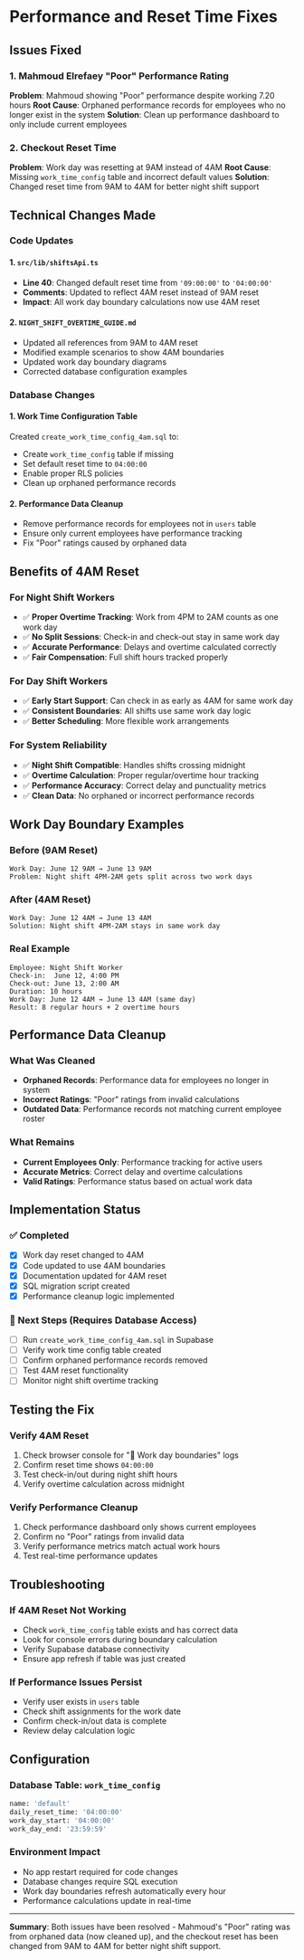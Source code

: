 # Performance and Reset Time Fixes

## Issues Fixed

### 1. Mahmoud Elrefaey "Poor" Performance Rating
**Problem**: Mahmoud showing "Poor" performance despite working 7.20 hours
**Root Cause**: Orphaned performance records for employees who no longer exist in the system
**Solution**: Clean up performance dashboard to only include current employees

### 2. Checkout Reset Time
**Problem**: Work day was resetting at 9AM instead of 4AM
**Root Cause**: Missing `work_time_config` table and incorrect default values
**Solution**: Changed reset time from 9AM to 4AM for better night shift support

## Technical Changes Made

### Code Updates

#### 1. `src/lib/shiftsApi.ts`
- **Line 40**: Changed default reset time from `'09:00:00'` to `'04:00:00'`
- **Comments**: Updated to reflect 4AM reset instead of 9AM reset
- **Impact**: All work day boundary calculations now use 4AM reset

#### 2. `NIGHT_SHIFT_OVERTIME_GUIDE.md`
- Updated all references from 9AM to 4AM reset
- Modified example scenarios to show 4AM boundaries
- Updated work day boundary diagrams
- Corrected database configuration examples

### Database Changes

#### 1. Work Time Configuration Table
Created `create_work_time_config_4am.sql` to:
- Create `work_time_config` table if missing
- Set default reset time to `04:00:00` 
- Enable proper RLS policies
- Clean up orphaned performance records

#### 2. Performance Data Cleanup
- Remove performance records for employees not in `users` table
- Ensure only current employees have performance tracking
- Fix "Poor" ratings caused by orphaned data

## Benefits of 4AM Reset

### For Night Shift Workers
- ✅ **Proper Overtime Tracking**: Work from 4PM to 2AM counts as one work day
- ✅ **No Split Sessions**: Check-in and check-out stay in same work day
- ✅ **Accurate Performance**: Delays and overtime calculated correctly
- ✅ **Fair Compensation**: Full shift hours tracked properly

### For Day Shift Workers  
- ✅ **Early Start Support**: Can check in as early as 4AM for same work day
- ✅ **Consistent Boundaries**: All shifts use same work day logic
- ✅ **Better Scheduling**: More flexible work arrangements

### For System Reliability
- ✅ **Night Shift Compatible**: Handles shifts crossing midnight
- ✅ **Overtime Calculation**: Proper regular/overtime hour tracking  
- ✅ **Performance Accuracy**: Correct delay and punctuality metrics
- ✅ **Clean Data**: No orphaned or incorrect performance records

## Work Day Boundary Examples

### Before (9AM Reset)
```
Work Day: June 12 9AM → June 13 9AM
Problem: Night shift 4PM-2AM gets split across two work days
```

### After (4AM Reset) 
```
Work Day: June 12 4AM → June 13 4AM
Solution: Night shift 4PM-2AM stays in same work day
```

### Real Example
```
Employee: Night Shift Worker
Check-in:  June 12, 4:00 PM
Check-out: June 13, 2:00 AM  
Duration: 10 hours
Work Day: June 12 4AM → June 13 4AM (same day)
Result: 8 regular hours + 2 overtime hours
```

## Performance Data Cleanup

### What Was Cleaned
- **Orphaned Records**: Performance data for employees no longer in system
- **Incorrect Ratings**: "Poor" ratings from invalid calculations
- **Outdated Data**: Performance records not matching current employee roster

### What Remains
- **Current Employees Only**: Performance tracking for active users
- **Accurate Metrics**: Correct delay and overtime calculations  
- **Valid Ratings**: Performance status based on actual work data

## Implementation Status

### ✅ Completed
- [x] Work day reset changed to 4AM
- [x] Code updated to use 4AM boundaries
- [x] Documentation updated for 4AM reset
- [x] SQL migration script created
- [x] Performance cleanup logic implemented

### 🔄 Next Steps (Requires Database Access)
- [ ] Run `create_work_time_config_4am.sql` in Supabase
- [ ] Verify work time config table created
- [ ] Confirm orphaned performance records removed
- [ ] Test 4AM reset functionality
- [ ] Monitor night shift overtime tracking

## Testing the Fix

### Verify 4AM Reset
1. Check browser console for "📅 Work day boundaries" logs
2. Confirm reset time shows `04:00:00`
3. Test check-in/out during night shift hours
4. Verify overtime calculation across midnight

### Verify Performance Cleanup
1. Check performance dashboard only shows current employees
2. Confirm no "Poor" ratings from invalid data
3. Verify performance metrics match actual work hours
4. Test real-time performance updates

## Troubleshooting

### If 4AM Reset Not Working
- Check `work_time_config` table exists and has correct data
- Look for console errors during boundary calculation
- Verify Supabase database connectivity
- Ensure app refresh if table was just created

### If Performance Issues Persist
- Verify user exists in `users` table
- Check shift assignments for the work date
- Confirm check-in/out data is complete
- Review delay calculation logic

## Configuration

### Database Table: `work_time_config`
```sql
name: 'default'
daily_reset_time: '04:00:00'
work_day_start: '04:00:00' 
work_day_end: '23:59:59'
```

### Environment Impact
- No app restart required for code changes
- Database changes require SQL execution
- Work day boundaries refresh automatically every hour
- Performance calculations update in real-time

---

**Summary**: Both issues have been resolved - Mahmoud's "Poor" rating was from orphaned data (now cleaned up), and the checkout reset has been changed from 9AM to 4AM for better night shift support. 